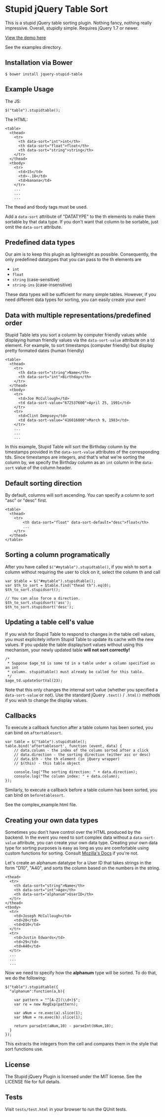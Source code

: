 Stupid jQuery Table Sort
========================

This is a stupid jQuery table sorting plugin. Nothing fancy, nothing really
impressive. Overall, stupidly simple. Requires jQuery 1.7 or newer.

[View the demo here][0]

See the examples directory.

Installation via Bower
----------------------

    $ bower install jquery-stupid-table


Example Usage
-------------

The JS:

    $("table").stupidtable();

The HTML:

    <table>
      <thead>
        <tr>
          <th data-sort="int">int</th>
          <th data-sort="float">float</th>
          <th data-sort="string">string</th>
        </tr>
      </thead>
      <tbody>
        <tr>
          <td>15</td>
          <td>-.18</td>
          <td>banana</td>
        </tr>
        ...
        ...
        ...

The thead and tbody tags must be used.

Add a `data-sort` attribute of "DATATYPE" to the th elements to make them sortable
by that data type. If you don't want that column to be sortable, just omit the
`data-sort` attribute.


Predefined data types
---------------------

Our aim is to keep this plugin as lightweight as possible. Consequently, the
only predefined datatypes that you can pass to the th elements are

* `int`
* `float`
* `string` (case-sensitive)
* `string-ins` (case-insensitive)

These data types will be sufficient for many simple tables. However, if you need
different data types for sorting, you can easily create your own!

Data with multiple representations/predefined order
---------------------------------------------------

Stupid Table lets you sort a column by computer friendly values while displaying
human friendly values via the `data-sort-value` attribute on a td element. For
example, to sort timestamps (computer friendly) but display pretty formated
dates (human friendly)

    <table>
      <thead>
        <tr>
          <th data-sort="string">Name</th>
          <th data-sort="int">Birthday</th>
        </tr>
      </thead>
      <tbody>
        <tr>
          <td>Joe McCullough</td>
          <td data-sort-value="672537600">April 25, 1991</td>
        </tr>
        <tr>
          <td>Clint Dempsey</td>
          <td data-sort-value="416016000">March 9, 1983</td>
        </tr>
        ...
        ...
        ...

In this example, Stupid Table will sort the Birthday column by the timestamps
provided in the `data-sort-value` attributes of the corresponding tds. Since
timestamps are integers, and that's what we're sorting the column by, we specify
the Birthday column as an `int` column in the `data-sort` value of the column
header.


Default sorting direction
-------------------------

By default, columns will sort ascending. You can specify a column to sort "asc"
or "desc" first.

    <table>
      <thead>
        <tr>
            <th data-sort="float" data-sort-default="desc">float</th>
            ...
        </tr>
      </thead>
    </table>

Sorting a column programatically
--------------------------------

After you have called `$("#mytable").stupidtable()`, if you wish to sort a
column without requiring the user to click on it, select the column th and call


    var $table = $("#mytable").stupidtable();
    var $th_to_sort = $table.find("thead th").eq(0);
    $th_to_sort.stupidsort();

    // You can also force a direction.
    $th_to_sort.stupidsort('asc');
    $th_to_sort.stupidsort('desc');

Updating a table cell's value
-----------------------------

If you wish for Stupid Table to respond to changes in the table cell values, you
must explicitely inform Stupid Table to update its cache with the new values. If
you update the table display/sort values without using this mechanism, your
newly updated table **will not sort correctly!**

    /*
     * Suppose $age_td is some td in a table under a column specified as an int
     * column. stupidtable() must already be called for this table.
     */
    $age_td.updateSortVal(23);

Note that this only changes the internal sort value (whether you specified a
`data-sort-value` or not). Use the standard jQuery `.text()` / `.html()` methods
if you wish to change the display values.


Callbacks
---------

To execute a callback function after a table column has been sorted, you can
bind on `aftertablesort`.

    var table = $("table").stupidtable();
    table.bind('aftertablesort', function (event, data) {
        // data.column - the index of the column sorted after a click
        // data.direction - the sorting direction (either asc or desc)
        // data.$th - the th element (in jQuery wrapper)
        // $(this) - this table object

        console.log("The sorting direction: " + data.direction);
        console.log("The column index: " + data.column);
    });

Similarly, to execute a callback before a table column has been sorted, you can
bind on `beforetablesort`.

See the complex_example.html file.

Creating your own data types
----------------------------

Sometimes you don't have control over the HTML produced by the backend. In the
event you need to sort complex data without a `data-sort-value` attribute, you
can create your own data type. Creating your own data type for sorting purposes
is easy as long as you are comfortable using custom functions for sorting.
Consult [Mozilla's Docs][1] if you're not.

Let's create an alphanum datatype for a User ID that takes strings in the form
"D10", "A40", and sorts the column based on the numbers in the string.

    <thead>
      <tr>
        <th data-sort="string">Name</th>
        <th data-sort="int">Age</th>
        <th data-sort="alphanum">UserID</th>
      </tr>
    </thead>
    <tbody>
      <tr>
        <td>Joseph McCullough</td>
        <td>20</td>
        <td>D10</td>
      </tr>
      <tr>
        <td>Justin Edwards</td>
        <td>29</td>
        <td>A40</td>
      </tr>
      ...
      ...
      ...

Now we need to specify how the **alphanum** type will be sorted. To do that,
we do the following:

    $("table").stupidtable({
      "alphanum":function(a,b){

        var pattern = "^[A-Z](\\d+)$";
        var re = new RegExp(pattern);

        var aNum = re.exec(a).slice(1);
        var bNum = re.exec(b).slice(1);

        return parseInt(aNum,10) - parseInt(bNum,10);
      }
    });

This extracts the integers from the cell and compares them in the style
that sort functions use.

License
-------

The Stupid jQuery Plugin is licensed under the MIT license. See the LICENSE
file for full details.

Tests
-----

Visit `tests/test.html` in your browser to run the QUnit tests.


[0]: http://joequery.github.io/Stupid-Table-Plugin/
[1]: https://developer.mozilla.org/en/JavaScript/Reference/Global_Objects/Array/sort
